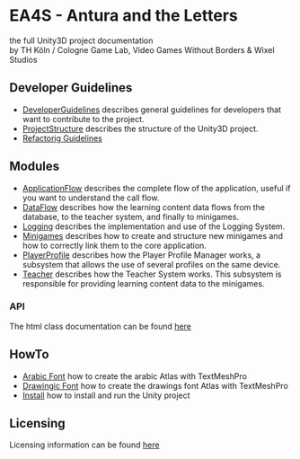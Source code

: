 # EA4S - Antura and the Letters

the full Unity3D project documentation  
by TH Köln / Cologne Game Lab, Video Games Without Borders & Wixel Studios

## Developer Guidelines

- [DeveloperGuidelines](Guidelines/DeveloperGuidelines.md) describes general guidelines for developers that want to contribute to the project.
- [ProjectStructure](Guidelines/ProjectStructure.md) describes the structure of the Unity3D project.
- [Refactorig Guidelines](Guidelines/RefactoringGuidelines.md)

## Modules

- [ApplicationFlow](Modules/ApplicationFlow.md) describes the complete flow of the application, useful if you want to understand the call flow.
- [DataFlow](Modules/DataFlow.md) describes how the learning content data flows from the database, to the teacher system, and finally to minigames.
- [Logging](Modules/Logging.md) describes the implementation and use of the Logging System.
- [Minigames](Modules/Minigames.md) describes how to create and structure new minigames and how to correctly link them to the core application.
- [PlayerProfile](Modules/PlayerProfile.md) describes how the Player Profile Manager works, a subsystem that allows the use of several profiles on the same device.
- [Teacher](Modules/Teacher.md) describes how the Teacher System works. This subsystem is responsible for providing learning content data to the minigames.

### API
The html class documentation can be found [here](API/index.html)

## HowTo
- [Arabic Font](HowTo/ArabicFont.md) how to create the arabic Atlas with TextMeshPro
- [Drawingic Font](HowTo/DrawingsFont.md) how to create the drawings font Atlas with TextMeshPro
- [Install](HowTo/INSTALL.md) how to install and run the Unity project


## Licensing

Licensing information can be found [here](LICENSE.md)
